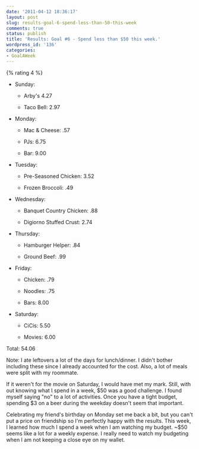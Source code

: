 ```yaml
---
date: '2011-04-12 18:36:17'
layout: post
slug: results-goal-6-spend-less-than-50-this-week
comments: true
status: publish
title: 'Results: Goal #6 - Spend less than $50 this week.'
wordpress_id: '136'
categories:
- GoalAWeek
---
```


{% rating 4 %}





	
  * Sunday:

	
    * Arby's 4.27

	
    * Taco Bell: 2.97




	
  * Monday:

	
    * Mac & Cheese: .57

	
    * PJs: 6.75

	
    * Bar: 9.00




	
  * Tuesday:

	
    * Pre-Seasoned Chicken: 3.52

	
    * Frozen Broccoli: .49




	
  * Wednesday:

	
    * Banquet Country Chicken: .88

	
    * Digiorno Stuffed Crust: 2.74




	
  * Thursday:

	
    * Hamburger Helper: .84

	
    * Ground Beef: .99




	
  * Friday:

	
    * Chicken: .79

	
    * Noodles: .75

	
    * Bars: 8.00




	
  * Saturday:

	
    * CiCis: 5.50

	
    * Movies: 6.00





Total: 54.06

Note: I ate leftovers a lot of the days for lunch/dinner. I didn't bother including these since I already accounted for the cost. Also, a lot of meals were split with my roommate.

If it weren't for the movie on Saturday, I would have met my mark. Still, with out knowing what I spend in a week, $50 was a good challenge. I found myself saying "no" to a lot of activities. Once you have a tight budget, spending $3 on a beer during the weekday doesn't seem that important. 

Celebrating my friend's birthday on Monday set me back a bit, but you can't put a price on friendship so I'm perfectly happy with the results. This week, I learned how much I spend a week when I am watching my budget. ~$50 seems like a lot for a weekly expense. I really need to watch my budgeting when I am not keeping a close eye on my wallet.
